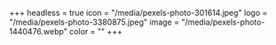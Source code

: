 +++
headless = true
icon = "/media/pexels-photo-301614.jpeg"
logo = "/media/pexels-photo-3380875.jpeg"
image = "/media/pexels-photo-1440476.webp"
color = ""
+++
